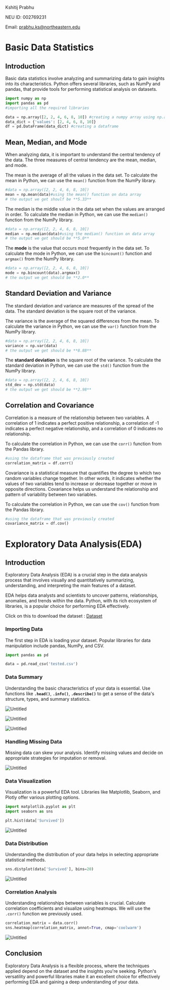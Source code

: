 Kshitij Prabhu  

NEU ID: 002769231

Email: prabhu.ks@northeastern.edu

# Basic Data Statistics

## Introduction

Basic data statistics involve analyzing and summarizing data to gain insights into its characteristics. Python offers several libraries, such as NumPy and pandas, that provide tools for performing statistical analysis on datasets.

```python
import numpy as np
import pandas as pd
#importing all the required libraries
```

```python
data = np.array([2, 2, 4, 6, 8, 10]) #creating a numpy array using np.array()
data_dict = {'values': [2, 4, 6, 8, 10]} 
df = pd.DataFrame(data_dict) #creating a dataframe
```

## Mean, Median, and Mode

When analyzing data, it is important to understand the central tendency of the data. The three measures of central tendency are the mean, median, and mode.

The mean is the average of all the values in the data set. To calculate the mean in Python, we can use the `mean()` function from the NumPy library.

```python
#data = np.array([2, 2, 4, 6, 8, 10]) 
mean = np.mean(data)#using the mean() function on data array
# the output we get shoulf be **5.33**
```

The median is the middle value in the data set when the values are arranged in order. To calculate the median in Python, we can use the `median()` function from the NumPy library.

```python
#data = np.array([2, 2, 4, 6, 8, 10]) 
median = np.median(data)#using the median() function on data array
# the output we get should be **5.0**
```

The **mode** is the value that occurs most frequently in the data set. To calculate the mode in Python, we can use the `bincount()` function and `argmax()` from the NumPy library.

```python
#data = np.array([2, 2, 4, 6, 8, 10]) 
mode = np.bincount(data).argmax()
# the output we get should be **2.0**
```

## Standard Deviation and Variance

The standard deviation and variance are measures of the spread of the data. The standard deviation is the square root of the variance.

The variance is the average of the squared differences from the mean. To calculate the variance in Python, we can use the `var()` function from the NumPy library.

```python
#data = np.array([2, 2, 4, 6, 8, 10]) 
variance = np.var(data)
# the output we get should be **8.88**
```

The **standard deviation** is the square root of the variance. To calculate the standard deviation in Python, we can use the `std()` function from the NumPy library.

```python
#data = np.array([2, 2, 4, 6, 8, 10]) 
std_dev = np.std(data)
# the output we get should be **2.98**
```

## Correlation and Covariance

Correlation is a measure of the relationship between two variables. A correlation of 1 indicates a perfect positive relationship, a correlation of -1 indicates a perfect negative relationship, and a correlation of 0 indicates no relationship.

To calculate the correlation in Python, we can use the `corr()` function from the Pandas library.

```python
#using the dataframe that was previously created
correlation_matrix = df.corr()
```

Covariance is a statistical measure that quantifies the degree to which two random variables change together. In other words, it indicates whether the values of two variables tend to increase or decrease together or move in opposite directions. Covariance helps us understand the relationship and pattern of variability between two variables.

To calculate the correlation in Python, we can use the `cov()` function from the Pandas library.

```python
#using the dataframe that was previously created
covariance_matrix = df.cov()
```

# Exploratory Data Analysis(EDA)

## Introduction

Exploratory Data Analysis (EDA) is a crucial step in the data analysis process that involves visually and quantitatively summarizing, understanding, and interpreting the main features of a dataset. 

EDA helps data analysts and scientists to uncover patterns, relationships, anomalies, and trends within the data. Python, with its rich ecosystem of libraries, is a popular choice for performing EDA effectively.

Click on this to download the dataset : [Dataset](https://www.kaggle.com/datasets/brendan45774/test-file?resource=download)

### Importing Data

The first step in EDA is loading your dataset. Popular libraries for data manipulation include pandas, NumPy, and CSV.

```python
import pandas as pd

data = pd.read_csv('tested.csv')
```

### Data Summary

Understanding the basic characteristics of your data is essential. Use functions like **`.head()`**, **`.info()`**, **`.describe()`** to get a sense of the data's structure, types, and summary statistics.

![Untitled](https://s3-us-west-2.amazonaws.com/secure.notion-static.com/01a4207c-7944-41f3-a8a9-cdc899c15140/Untitled.png)

![Untitled](https://s3-us-west-2.amazonaws.com/secure.notion-static.com/bafee5d8-1fe6-4f33-8e50-163248e8cf4e/Untitled.png)

![Untitled](https://s3-us-west-2.amazonaws.com/secure.notion-static.com/01a9d5cf-0db6-4774-a46f-e9241a2039b7/Untitled.png)

### Handling Missing Data

Missing data can skew your analysis. Identify missing values and decide on appropriate strategies for imputation or removal.

![Untitled](https://s3-us-west-2.amazonaws.com/secure.notion-static.com/3f77d9fd-d191-438e-9621-573d53031133/Untitled.png)

### Data Visualization

Visualization is a powerful EDA tool. Libraries like Matplotlib, Seaborn, and Plotly offer various plotting options.

```python
import matplotlib.pyplot as plt
import seaborn as sns

plt.hist(data['Survived'])
```

![Untitled](https://s3-us-west-2.amazonaws.com/secure.notion-static.com/ef4990a6-0265-4163-87d6-4c8e22000621/Untitled.png)

### Data Distribution

Understanding the distribution of your data helps in selecting appropriate statistical methods.

```python
sns.distplot(data['Survived'], bins=20)
```

![Untitled](https://s3-us-west-2.amazonaws.com/secure.notion-static.com/56f0a778-bbb3-40f2-8c92-19ea3b7c37c5/Untitled.png)

### Correlation Analysis

Understanding relationships between variables is crucial. Calculate correlation coefficients and visualize using heatmaps. We will use the `.corr()` function we previously used.

```python
correlation_matrix = data.corr()
sns.heatmap(correlation_matrix, annot=True, cmap='coolwarm')
```

![Untitled](https://s3-us-west-2.amazonaws.com/secure.notion-static.com/89aa93eb-c63c-4982-8489-c3e2690b0756/Untitled.png)

## Conclusion

Exploratory Data Analysis is a flexible process, where the techniques applied depend on the dataset and the insights you're seeking. Python's versatility and powerful libraries make it an excellent choice for effectively performing EDA and gaining a deep understanding of your data.
